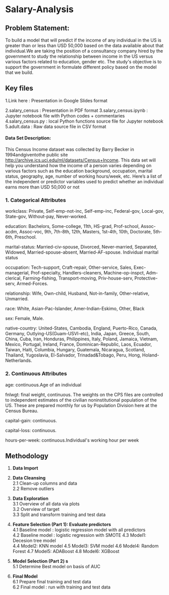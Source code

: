 # Salary-Analysis


## Problem Statement:
To build a model that will predict if the income of any individual in the US is greater than or less than USD 50,000 based on the data available about that individual.We are taking the position of a consultancy company hired by the government to study the relationship between income in the US versus various factors related to education, gender etc. The study's objective is to support the government in formulate different policy based on the model that we build.

## Key files

1.Link here : Presentation in Google Slides format

2.salary_census : Presentation in PDF format
3.salary_census.ipynb : Jupyter notebook file with Python codes + commentaries
4.salary_census.py : local Python functions source file for Jupyter notebook
5.adult.data : Raw data source file in CSV format

#### Data Set Description: 
This Census Income dataset was collected by Barry Becker in 1994andgiventothe public site http://archive.ics.uci.edu/ml/datasets/Census+Income. This data set will help you understand how the income of a person varies depending on various factors such as the education background, occupation, marital status, geography, age, number of working hours/week, etc.
Here’s a list of the independent or predictor variables used to predict whether an individual earns more than USD 50,000 or not
### 1. Categorical Attributes

workclass: Private, Self-emp-not-inc, Self-emp-inc, Federal-gov, Local-gov, State-gov, Without-pay, Never-worked.

education: Bachelors, Some-college, 11th, HS-grad, Prof-school, Assoc-acdm, Assoc-voc, 9th, 7th-8th, 12th, Masters, 1st-4th, 10th, Doctorate, 5th-6th, Preschool.


marital-status: Married-civ-spouse, Divorced, Never-married, Separated, Widowed, Married-spouse-absent, Married-AF-spouse.
Individual marital status

occupation: Tech-support, Craft-repair, Other-service, Sales, Exec-managerial, Prof-specialty, Handlers-cleaners, Machine-op-inspct, Adm-clerical, Farming-fishing, Transport-moving, Priv-house-serv, Protective-serv, Armed-Forces.

relationship: Wife, Own-child, Husband, Not-in-family, Other-relative, Unmarried.

race: White, Asian-Pac-Islander, Amer-Indian-Eskimo, Other, Black

sex: Female, Male.

native-country: United-States, Cambodia, England, Puerto-Rico, Canada, Germany, Outlying-US(Guam-USVI-etc), India, Japan, Greece, South, China, Cuba, Iran, Honduras, Philippines, Italy, Poland, Jamaica, Vietnam, Mexico, Portugal, Ireland, France, Dominican-Republic, Laos, Ecuador, Taiwan, Haiti, Columbia, Hungary, Guatemala, Nicaragua, Scotland, Thailand, Yugoslavia, El-Salvador, Trinadad&Tobago, Peru, Hong, Holand-Netherlands.

### 2. Continuous Attributes

age: continuous.Age of an individual

fnlwgt: final weight, continuous.
The weights on the CPS files are controlled to independent estimates of the civilian noninstitutional population of the US. These are prepared monthly for us by Population Division here at the Census Bureau.

capital-gain: continuous.

capital-loss: continuous.

hours-per-week: continuous.Individual's working hour per week

## Methodology
1. **Data Import**
2. **Data Cleansing**  
  2.1 Clean-up columns and data  
  2.2 Remove outliers  
3. **Data Exploration**  
  3.1 Overview of all data via plots  
  3.2 Overview of target  
  3.3 Split and transform training and test data
4. **Feature Selection (Part 1): Evaluate predictors**  
  4.1 Baseline model : logistic regression model with all predictors  
  4.2 Baseline model : logistic regression with SMOTE 
  4.3 Model1: Decesion tree model   
  4.4 Model2: KNN model 
  4.5 Model3: SVM model
  4.6 Model4: Random Forest
  4.7 Model5: ADABoost
  4.8 Model6: XGBoost
 
5. **Model Selection (Part 2) s**  
  5.1 Determine Best model on basis of AUC 
   
6. **Final Model**  
  6.1 Prepare final training and test data  
  6.2 Final model : run with training and test data


